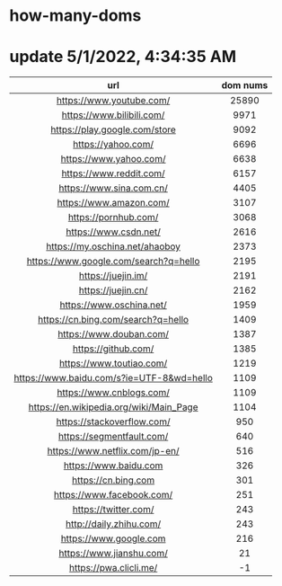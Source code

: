 # how-many-doms

# update 5/1/2022, 4:34:35 AM

url | dom nums
:-: | :-:
https://www.youtube.com/ | 25890
https://www.bilibili.com/ | 9971
https://play.google.com/store | 9092
https://yahoo.com/ | 6696
https://www.yahoo.com/ | 6638
https://www.reddit.com/ | 6157
https://www.sina.com.cn/ | 4405
https://www.amazon.com/ | 3107
https://pornhub.com/ | 3068
https://www.csdn.net/ | 2616
https://my.oschina.net/ahaoboy | 2373
https://www.google.com/search?q=hello | 2195
https://juejin.im/ | 2191
https://juejin.cn/ | 2162
https://www.oschina.net/ | 1959
https://cn.bing.com/search?q=hello | 1409
https://www.douban.com/ | 1387
https://github.com/ | 1385
https://www.toutiao.com/ | 1219
https://www.baidu.com/s?ie=UTF-8&wd=hello | 1109
https://www.cnblogs.com/ | 1109
https://en.wikipedia.org/wiki/Main_Page | 1104
https://stackoverflow.com/ | 950
https://segmentfault.com/ | 640
https://www.netflix.com/jp-en/ | 516
https://www.baidu.com | 326
https://cn.bing.com | 301
https://www.facebook.com/ | 251
https://twitter.com/ | 243
http://daily.zhihu.com/ | 243
https://www.google.com | 216
https://www.jianshu.com/ | 21
https://pwa.clicli.me/ | -1
